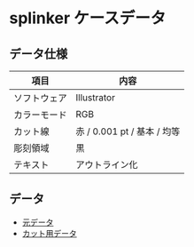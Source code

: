 # splinker ケースデータ

## データ仕様
| 項目         | 内容                        |
|--------------|-----------------------------|
| ソフトウェア | Illustrator |
| カラーモード | RGB |
| カット線     | 赤 / 0.001 pt / 基本 / 均等 |
| 彫刻領域     | 黒 |
| テキスト     | アウトライン化 |

## データ
- [元データ](case.ai)
- [カット用データ](case-print.ai)
